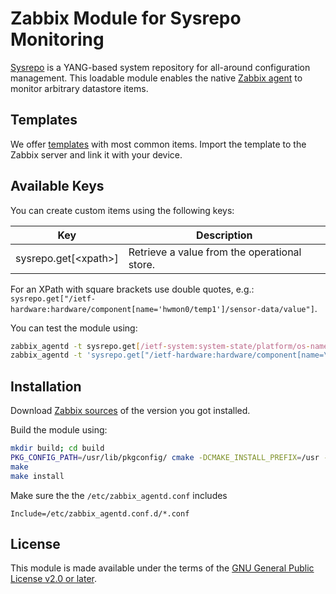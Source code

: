 # Zabbix Module for Sysrepo Monitoring

[Sysrepo](https://www.sysrepo.org/) is a YANG-based system repository for
all-around configuration management. This loadable module enables the native
[Zabbix agent](https://www.zabbix.com/zabbix_agent) to monitor arbitrary
datastore items.

## Templates

We offer [templates](templates) with most common items. Import the template to
the Zabbix server and link it with your device.

## Available Keys

You can create custom items using the following keys:

| Key                    | Description |
| ---------------------- | ----------- |
| sysrepo.get[\<xpath\>] | Retrieve a value from the operational store. |

For an XPath with square brackets use double quotes, e.g.:
`sysrepo.get["/ietf-hardware:hardware/component[name='hwmon0/temp1']/sensor-data/value"]`.

You can test the module using:
```bash
zabbix_agentd -t sysrepo.get[/ietf-system:system-state/platform/os-name]
zabbix_agentd -t 'sysrepo.get["/ietf-hardware:hardware/component[name=\"hwmon1/in0\"]/sensor-data/value"]'
```

## Installation

Download [Zabbix sources](https://www.zabbix.com/download_sources) of the version
you got installed.

Build the module using:
```bash
mkdir build; cd build
PKG_CONFIG_PATH=/usr/lib/pkgconfig/ cmake -DCMAKE_INSTALL_PREFIX=/usr -DZABBIX_DIR=/home/user/zabbix-5.0.29 ..
make
make install
```

Make sure the the `/etc/zabbix_agentd.conf` includes
```
Include=/etc/zabbix_agentd.conf.d/*.conf
```

## License

This module is made available under the terms of the
[GNU General Public License v2.0 or later](LICENSE).
